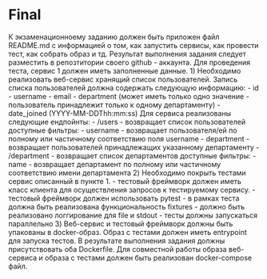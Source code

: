 # Final
 
К экзаменационноему заданию должен быть приложен файл README.md с информацией о том, как запустить сервисы, как провести тест, 
как собрать образ и тд. Результат выполнения задания следует разместить в репозтитории своего github -  аккаунта. Для проведения теста, сервис 1 должен иметь заполненные данные.
    1)
    Необходимо реализовать веб-сервис хранящий список пользователей. Запись списка пользователей должна содержать следующую информацию:
        - id
        - username
        - email 
        - department (может иметь только одно значение - пользователь принадлежит только к одному департаменту)
        - date_joined (YYYY-MM-DDThh:mm:ss)
    Для сервиса реализованы следующие ендпойнты:
        - /users - возвращает список пользователей
        доступные фильтры:
            - username - возвращает пользователя/ей по полному или частичному соответствию поля username
            - department - возвращает пользователей принадлежащих указанному департаменту 
        - /department - возвращает список департаментов
        доступные фильтры:
            - name - возвращает департамент по полному или частичному соответствию имени департамента
    2)
    Необходимо покрыть тестами сервис описанный в пункте 1. 
        - тестовый фреймворк должен иметь класс клиента для осуществления запросов к тестируемому сервису.
        - тестовый фреймворк должен использовать pytest
        - в рамках теста должна быть реализована функциональность fixtures
        - должно быть реализовано логгирование для file и stdout
        - тесты должны запускаться параллельно
    3)
    Веб-сервис и тестовый фреймворк должны быть упакованы в docker-образ. Образ с тестами должен иметь entrypoint для запуска тестов. 
В результате выполнения задания должны присутствовать оба Dockerfile. Для совместной работы образа веб-сервиса и образа с тестами должен быть реализован docker-compose файл.
